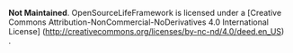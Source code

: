 <b>Not Maintained</b>. OpenSourceLifeFramework is licensed under a [Creative Commons Attribution-NonCommercial-NoDerivatives 4.0 International License] (http://creativecommons.org/licenses/by-nc-nd/4.0/deed.en_US)<br/>.
